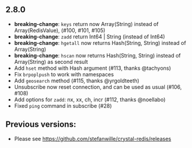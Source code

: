 ## 2.8.0
* **breaking-change**: `keys` return now Array(String) instead of Array(RedisValue), (#100, #101, #105)
* **breaking-change**: `zadd` return Int64 | String (instead of Int64)
* **breaking-change**: `hgetall` now returns Hash(String, String) instead of Array(String)
* **breaking-change**: `hscan` now returns Hash(String, String) instead of Array(String) as second result
* Add `hset` method with Hash argument (#113, thanks @tachyons)
* Fix `brpoplpush` to work with namespaces
* Add `geosearch` method (#115, thanks @yrgoldteeth)
* Unsubscribe now reset connection, and can be used as usual (#106, #108)
* Add options for `zadd`: nx, xx, ch, incr (#112, thanks @noellabo)
* Fixed `ping` command in subscribe (#28)

## Previous versions:
* Please see https://github.com/stefanwille/crystal-redis/releases

